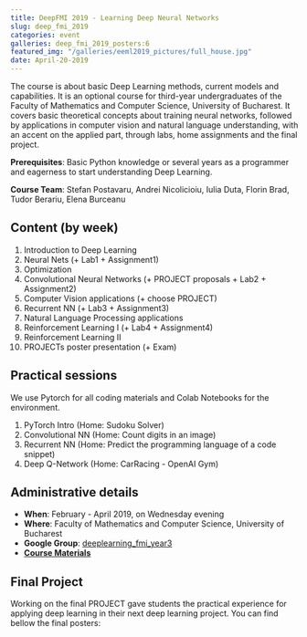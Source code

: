 ```yaml
---
title: DeepFMI 2019 - Learning Deep Neural Networks
slug: deep_fmi_2019
categories: event
galleries: deep_fmi_2019_posters:6
featured_img: "/galleries/eeml2019_pictures/full_house.jpg"
date: April-20-2019
---
```


The course is about basic Deep Learning methods, current models and capabilities. It is an optional course for third-year undergraduates of the Faculty of Mathematics and Computer Science, University of Bucharest. It covers basic theoretical concepts about training neural networks, followed by applications in computer vision and natural language understanding, with an accent on the applied part, through labs, home assignments and the final project.

**Prerequisites**: Basic Python knowledge or several years as a programmer and
eagerness to start understanding Deep Learning.

**Course Team**: Stefan Postavaru, Andrei Nicolicioiu, Iulia Duta, Florin Brad, Tudor Berariu, Elena Burceanu

## Content (by week)

1. Introduction to Deep Learning
2. Neural Nets (+ Lab1 + Assignment1)
3. Optimization
4. Convolutional Neural Networks (+ PROJECT proposals + Lab2 + Assignment2)
5. Computer Vision applications (+ choose PROJECT)
6. Recurrent NN (+ Lab3 + Assignment3)
7. Natural Language Processing applications
8. Reinforcement Learning I (+ Lab4 + Assignment4)
9. Reinforcement Learning II
10. PROJECTs poster presentation (+ Exam)

## Practical sessions

We use Pytorch for all coding materials and Colab Notebooks for the environment.

1. PyTorch Intro (Home: Sudoku Solver)
2. Convolutional NN (Home: Count digits in an image)
3. Recurrent NN (Home: Predict the programming language of a code snippet)
4. Deep Q-Network (Home: CarRacing - OpenAI Gym)

## Administrative details

- **When**: February - April 2019, on Wednesday evening
- **Where**: Faculty of Mathematics and Computer Science, University of Bucharest
- **Google Group**: [deeplearning_fmi_year3](https://groups.google.com/d/forum/deeplearning_fmi_year3)
- [**Course Materials**](https://drive.google.com/drive/folders/17s9wLVa7rn9hrYkdJSJhVCtoOGHBd1aW)



## Final Project

Working on the final PROJECT gave students the practical experience for applying deep learning in their next deep learning project. You can find bellow the final posters:

<!-- **(Funny) Feedback** -->
